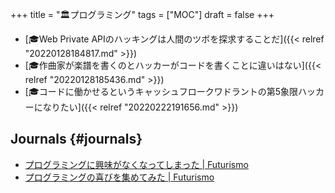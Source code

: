 +++
title = "🏛プログラミング"
tags = ["MOC"]
draft = false
+++

-   [🎓Web Private APIのハッキングは人間のツボを探求することだ]({{< relref "20220128184817.md" >}})
-   [🎓作曲家が楽譜を書くのとハッカーがコードを書くことに違いはない]({{< relref "20220128185436.md" >}})
-   [🎓コードに働かせるというキャッシュフロークワドラントの第5象限ハッカーになりたい]({{< relref "20220222191656.md" >}})


## Journals {#journals}

-   [プログラミングに興味がなくなってしまった | Futurismo](https://futurismo.biz/archives/5439/)
-   [プログラミングの喜びを集めてみた | Futurismo](https://futurismo.biz/archives/4739/)

